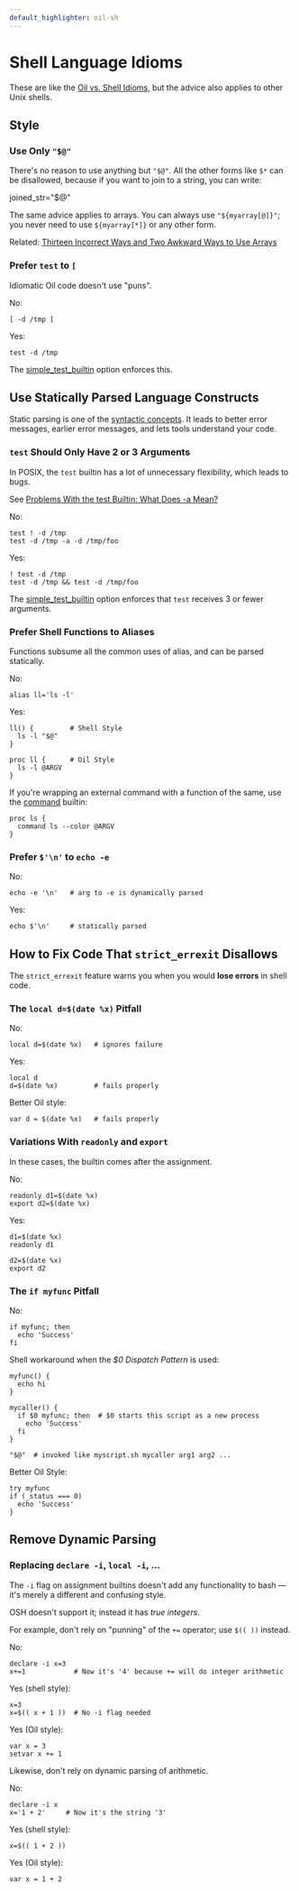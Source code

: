 ```yaml
---
default_highlighter: oil-sh
---
```


Shell Language Idioms
=====================

These are like the [Oil vs. Shell Idioms](idioms.html), but the advice also
applies to other Unix shells.

<div id="toc">
</div>

## Style

### Use Only `"$@"`

There's no reason to use anything but `"$@"`.  All the other forms like `$*`
can be disallowed, because if you want to join to a string, you can write:

   joined_str="$@"

The same advice applies to arrays.  You can always use `"${myarray[@]}"`; you
never need to use `${myarray[*]}` or any other form.

Related: [Thirteen Incorrect Ways and Two Awkward Ways to Use
Arrays](http://www.oilshell.org/blog/2016/11/06.html)

### Prefer `test` to `[`

Idiomatic Oil code doesn't use "puns".

No:

    [ -d /tmp ]

Yes:

    test -d /tmp

The [simple_test_builtin]($oil-help) option enforces this.

## Use Statically Parsed Language Constructs

Static parsing is one of the [syntactic concepts](syntactic-concepts.html).  It
leads to better error messages, earlier error messages, and lets tools
understand your code.

### `test` Should Only Have 2 or 3 Arguments

In POSIX, the `test` builtin has a lot of unnecessary flexibility, which leads
to bugs.

See [Problems With the test Builtin: What Does -a
Mean?](//www.oilshell.org/blog/2017/08/31.html)

No:

    test ! -d /tmp
    test -d /tmp -a -d /tmp/foo

Yes:

    ! test -d /tmp
    test -d /tmp && test -d /tmp/foo

The [simple_test_builtin]($oil-help) option enforces that `test` receives 3 or
fewer arguments.


### Prefer Shell Functions to Aliases

Functions subsume all the common uses of alias, and can be parsed statically.

No:

    alias ll='ls -l'    

Yes:

    ll() {         # Shell Style
      ls -l "$@"
    }

    proc ll {      # Oil Style
      ls -l @ARGV
    }

If you're wrapping an external command with a function of the same, use the
[command]($osh-help) builtin:

    proc ls {
      command ls --color @ARGV
    }

### Prefer `$'\n'` to `echo -e`

No:

    echo -e '\n'   # arg to -e is dynamically parsed

Yes:

    echo $'\n'     # statically parsed

## How to Fix Code That `strict_errexit` Disallows

The `strict_errexit` feature warns you when you would **lose errors** in shell
code.

### The `local d=$(date %x)` Pitfall

No:

    local d=$(date %x)   # ignores failure

Yes:

    local d
    d=$(date %x)         # fails properly

Better Oil style:

    var d = $(date %x)   # fails properly

### Variations With `readonly` and `export`

In these cases, the builtin comes after the assignment.

No:

    readonly d1=$(date %x)
    export d2=$(date %x)

Yes:

    d1=$(date %x)
    readonly d1

    d2=$(date %x)
    export d2
 

### The `if myfunc` Pitfall

No:

    if myfunc; then
      echo 'Success'
    fi

Shell workaround when the *$0 Dispatch Pattern* is used:

    myfunc() {
      echo hi
    }

    mycaller() {
      if $0 myfunc; then  # $0 starts this script as a new process
        echo 'Success'
      fi
    }

    "$@"  # invoked like myscript.sh mycaller arg1 arg2 ...


Better Oil Style:

    try myfunc
    if (_status === 0) 
      echo 'Success'
    }


## Remove Dynamic Parsing

### Replacing `declare -i`, `local -i`, ...

The `-i` flag on assignment builtins doesn't add any functionality to bash &mdash;
it's merely a different and confusing style.

OSH doesn't support it; instead it has *true integers*.

For example, don't rely on "punning" of the `+=` operator; use `$(( ))`
instead.

No:

    declare -i x=3
    x+=1            # Now it's '4' because += will do integer arithmetic

Yes (shell style):

    x=3          
    x=$(( x + 1 ))  # No -i flag needed

Yes (Oil style):

    var x = 3
    setvar x += 1

Likewise, don't rely on dynamic parsing of arithmetic.

No:

    declare -i x
    x='1 + 2'     # Now it's the string '3'

Yes (shell style):

    x=$(( 1 + 2 ))

Yes (Oil style):

    var x = 1 + 2


